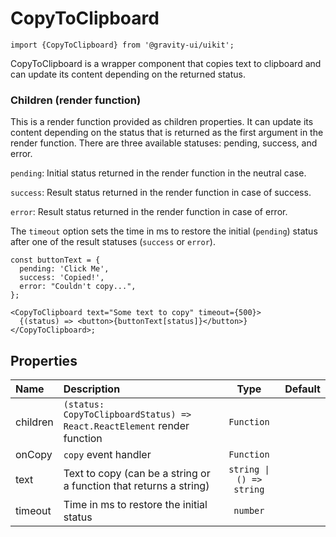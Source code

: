 <!--GITHUB_BLOCK-->

# CopyToClipboard

<!--/GITHUB_BLOCK-->

```tsx
import {CopyToClipboard} from '@gravity-ui/uikit';
```

CopyToClipboard is a wrapper component that copies text to clipboard and can update its content depending on the returned status.

### Children (render function)

This is a render function provided as children properties. It can update its content depending on the status that is returned as the first argument in the render function.
There are three available statuses: pending, success, and error.

`pending`: Initial status returned in the render function in the neutral case.

`success`: Result status returned in the render function in case of success.

`error`: Result status returned in the render function in case of error.

The `timeout` option sets the time in ms to restore the initial (`pending`) status after one of the result statuses (`success` or `error`).

<!--LANDING_BLOCK

<ExampleBlock
    code={`
const buttonText = {
  pending: 'Click Me',
  success: 'Copied!',
  error: "Couldn't copy...",
};

<CopyToClipboard text="Some text to copy" timeout={500}>
    {(status) => <Button view="normal" size="l">buttonText[status]</Button>
</CopyToClipboard>
`}>
    <UIKit.CopyToClipboard
        text="Some text to copy"
        timeout={500}
        children={(status) => {
            const buttonText = {
              pending: 'Click Me',
              success: 'Copied!',
              error: "Couldn't copy...",
            };

            return <UIKit.Button view="normal" size="l">{buttonText[status]}</UIKit.Button>;
        }}
    />
</ExampleBlock>

LANDING_BLOCK-->

<!--GITHUB_BLOCK-->

```tsx
const buttonText = {
  pending: 'Click Me',
  success: 'Copied!',
  error: "Couldn't copy...",
};

<CopyToClipboard text="Some text to copy" timeout={500}>
  {(status) => <button>{buttonText[status]}</button>}
</CopyToClipboard>;
```

<!--/GITHUB_BLOCK-->

## Properties

| Name     | Description                                                             |           Type           | Default |
| :------- | :---------------------------------------------------------------------- | :----------------------: | :-----: |
| children | `(status: CopyToClipboardStatus) => React.ReactElement` render function |        `Function`        |         |
| onCopy   | `copy` event handler                                                    |        `Function`        |         |
| text     | Text to copy (can be a string or a function that returns a string)      | `string \| () => string` |         |
| timeout  | Time in ms to restore the initial status                                |         `number`         |         |
